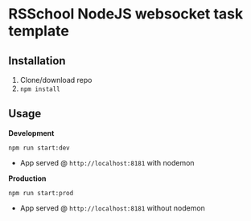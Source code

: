 # RSSchool NodeJS websocket task template

## Installation

1. Clone/download repo
2. `npm install`

## Usage

**Development**

`npm run start:dev`

- App served @ `http://localhost:8181` with nodemon

**Production**

`npm run start:prod`

- App served @ `http://localhost:8181` without nodemon
